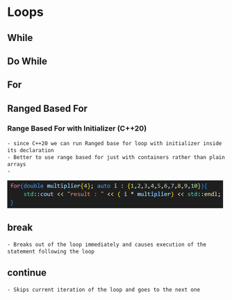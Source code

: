 # Loops

## While

## Do While

## For

## Ranged Based For

### Range Based For with Initializer (C++20)

    - since C++20 we can run Ranged base for loop with initializer inside its declaration
    - Better to use range based for just with containers rather than plain arrays
    - 

![](Images/rangedBaseWithInit.png)

## break

    - Breaks out of the loop immediately and causes execution of the statement following the loop

## continue

    - Skips current iteration of the loop and goes to the next one